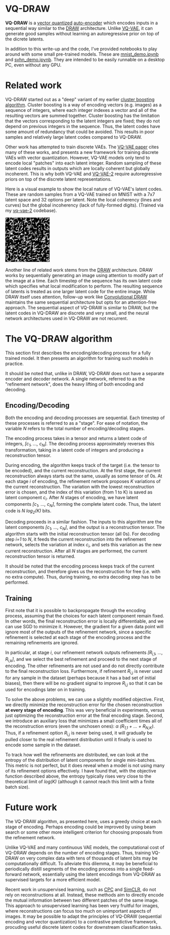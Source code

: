 # VQ-DRAW

**VQ-DRAW** is a [vector quantized](https://en.wikipedia.org/wiki/Vector_quantization) [auto-encoder](https://en.wikipedia.org/wiki/Autoencoder) which encodes inputs in a sequential way similar to the [DRAW](https://arxiv.org/abs/1502.04623) architecture. Unlike [VQ-VAE](https://arxiv.org/abs/1711.00937), it can generate good samples without learning an autoregressive prior on top of the dicrete latents.

In addition to this write-up and the code, I've provided notebooks to play around with some small pre-trained models. These are [mnist_demo.ipynb](mnist_demo.ipynb) and [svhn_demo.ipynb](svhn_demo.ipynb). They are intended to be easily runnable on a desktop PC, even without any GPU.

# Related work

VQ-DRAW started out as a "deep" variant of my earlier [cluster boosting algorithm](https://github.com/unixpickle/seqtree#more-on-clusterboosting). Cluster boosting is a way of encoding vectors (e.g. images) as a sequence of integers, where each integer indexes a vector and all of the resulting vectors are summed together. Cluster boosting has the limitation that the vectors corresponding to the latent integers are fixed; they do not depend on previous integers in the sequence. Thus, the latent codes have some amount of redundancy that could be avoided. This results in poor samples and relatively large latent codes compared to VQ-DRAW.

Other work has attempted to train discrete VAEs. The [VQ-VAE paper](https://arxiv.org/abs/1711.00937) cites many of these works, and presents a new framework for training discrete VAEs with vector quantization. However, VQ-VAE models only tend to encode local "patches" into each latent integer. Random sampling of these latent codes results in outputs which are locally coherent but globally incoherent. This is why both VQ-VAE and [VQ-VAE-2](https://arxiv.org/abs/1906.00446) require autoregressive priors on top of the discrete latent representations.

Here is a visual example to show the local nature of VQ-VAE's latent codes. These are random samples from a VQ-VAE trained on MNIST with a 7x7 latent space and 32 options per latent. Note the local coherency (lines and curves) but the global incoherency (lack of fully-formed digits). (Trained via my [vq-vae-2](https://github.com/unixpickle/vq-vae-2) codebase).

![MNIST samples from VQ-VAE](images/mnist_vq_vae.png)

Another line of related work stems from the [DRAW](https://arxiv.org/abs/1502.04623) architecture. DRAW works by sequentially generating an image using attention to modify part of the image at a time. Each timestep of the sequence has its own latent code which specifies what local modification to perform. The resulting sequence of latents is treated as one larger latent code for the entire image. While DRAW itself uses attention, follow-up work like [Convolutional DRAW](https://arxiv.org/abs/1604.08772) maintains the same sequential architecture but opts for an attention-free approach. The sequential aspect of VQ-DRAW is similar to DRAW, but the latent codes in VQ-DRAW are discrete and very small, and the neural network architectures used in VQ-DRAW are not recurrent.

# The VQ-DRAW algorithm

This section first describes the encoding/decoding process for a fully trained model. It then presents an algorithm for training such models in practice.

It should be noted that, unlike in DRAW, VQ-DRAW does not have a separate encoder and decoder network. A single network, referred to as the "refinement network", does the heavy lifting of both encoding and decoding.

## Encoding/Decoding

Both the encoding and decoding processes are sequential. Each timestep of these processes is referred to as a "stage". For ease of notation, the variable *N* refers to the total number of encoding/decoding stages.

The encoding process takes in a tensor and returns a latent code of integers, *[c<sub>1</sub>, ..., c<sub>N</sub>]*. The decoding process approximately reverses this transformation, taking in a latent code of integers and producing a reconstruction tensor.

During encoding, the algorithm keeps track of the target (i.e. the tensor to be encoded), and the current reconstruction. At the first stage, the current reconstruction always starts out the same, usually as some tensor of 0s. At each stage *i* of encoding, the refinement network proposes *K* variations of the current reconstruction. The variation with the lowest reconstruction error is chosen, and the index of this variation (from 1 to K) is saved as latent component *c<sub>i</sub>*. After *N* stages of encoding, we have latent components *[c<sub>1</sub>, ..., c<sub>N</sub>]*, forming the complete latent code. Thus, the latent code is *N log<sub>2</sub>(K)* bits.

Decoding proceeds in a similar fashion. The inputs to this algorithm are the latent components *[c<sub>1</sub>, ..., c<sub>N</sub>]*, and the output is a reconstruction tensor. The algorithm starts with the initial reconstruction tensor (all 0s). For decoding step *i=1* to *N*, it feeds the current reconstruction into the refinement network, selects the variation at index *c<sub>i</sub>*, and sets this variation as the new current reconstruction. After all *N* stages are performed, the current reconstruction tensor is returned.

It should be noted that the encoding process keeps track of the current reconstruction, and therefore gives us the reconstruction for free (i.e. with no extra compute). Thus, during training, no extra decoding step has to be performed.

## Training

First note that it is possible to backpropagate through the encoding process, assuming that the choices for each latent component remain fixed. In other words, the final reconstruction error is locally differentiable, and we can use SGD to minimize it. However, the gradient for a given data point will ignore most of the outputs of the refinement network, since a specific refinement is selected at each stage of the encoding process and the remaining refinements are ignored.

In particular, at stage *i*, our refinement network outputs refinements *[R<sub>i,1</sub>, ..., R<sub>i,k</sub>]*, and we select the best refinement and proceed to the next stage of encoding. The other refinements are not used and do not directly contribute to the final reconstruction loss. Furthermore, if refinement *R<sub>i,j</sub>* is never used for any sample in the dataset (perhaps because it has a bad set of initial biases), then there will be no gradient signal to improve *R<sub>i,j</sub>* so that it can be used for encodings later on in training.

To solve the above problems, we can use a slightly modified objective. First, we directly minimize the reconstruction error for the chosen reconstruction **at every stage of encoding**. This was very beneficial in experiments, versus just optimizing the reconstruction error at the final encoding stage. Second, we introduce an auxiliary loss that minimizes a small coefficient times all of the reconstruction errors (even the unchosen ones): *α (R<sub>1,1</sub> + ... + R<sub>N,K</sub>)*. Thus, if a refinement option *R<sub>i,j</sub>* is never being used, it will gradually be pulled closer to the real refinement distribution until it finally is used to encode some sample in the dataset.

To track how well the refinements are distributed, we can look at the entropy of the distribution of latent components for single mini-batches. This metric is not perfect, but it does reveal when a model is not using many of its refinement options effectively. I have found that, with the objective function described above, the entropy typically rises very close to the theoretical limit of *log(K)* (although it cannot reach this limit with a finite batch size).

# Future work

The VQ-DRAW algorithm, as presented here, uses a greedy choice at each stage of encoding. Perhaps encoding could be improved by using beam search or some other more intelligent criterion for choosing proposals from the refinement network.

Unlike VQ-VAE and many continuous VAE models, the computational cost of VQ-DRAW depends on the number of encoding stages. Thus, training VQ-DRAW on very complex data with tens of thousands of latent bits may be computationally difficult. To alleviate this dilemma, it may be beneficial to periodically distill segments of the encoding process into a single feed-forward network, essentially using the latent encodings from VQ-DRAW as supervised targets for a more efficient model.

Recent work in unsupervised learning, such as [CPC](https://arxiv.org/abs/1807.03748) and [SimCLR](https://arxiv.org/abs/2002.05709), do not rely on reconstructions at all. Instead, these methods aim to directly encode the mutual information between two different patches of the same image. This approach to unsupervised learning has been very fruitful for images, where reconstructions can focus too much on unimportant aspects of images. It may be possible to adapt the principles of VQ-DRAW (sequential encoding and vector quantization) to a contrastive predictive framework, procuding useful discrete latent codes for downstream classification tasks.
